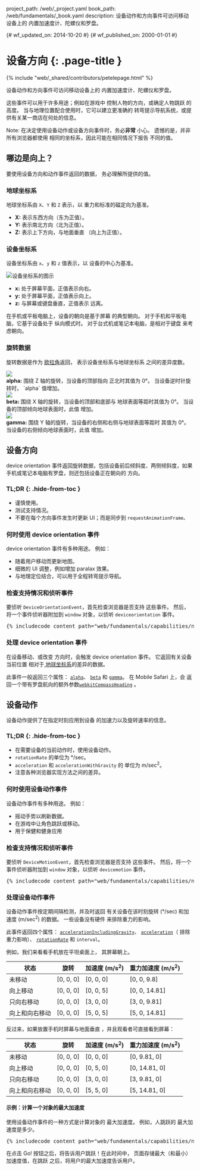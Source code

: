project_path: /web/_project.yaml
book_path: /web/fundamentals/_book.yaml
description: 设备动作和方向事件可访问移动设备上的 内置加速度计、陀螺仪和罗盘。

{# wf_updated_on: 2014-10-20 #}
{# wf_published_on: 2000-01-01 #}

# 设备方向 {: .page-title }

{% include "web/_shared/contributors/petelepage.html" %}


设备动作和方向事件可访问移动设备上的 内置加速度计、陀螺仪和罗盘。

这些事件可以用于许多用途；例如在游戏中
控制人物的方向，或确定人物跳跃
的高度。 当与地理位置配合使用时，它可以建立更准确的
转弯提示导航系统，或提供有关某一商店在何处的信息。

Note: 在决定使用设备动作或设备方向事件时，务必<b>非常</b> 小心。  遗憾的是，并非所有浏览器都使用 相同的坐标系，因此可能在相同情况下报告 不同的值。

## 哪边是向上？

要使用设备方向和动作事件返回的数据，
务必理解所提供的值。  

### 地球坐标系

地球坐标系由 `X`、`Y` 和 `Z` 表示，以
重力和标准的磁定向为基准。

<ul>
  <li>
    <b>X:</b> 表示东西方向（东为正值）。
  </li>
    <li>
    <b>Y:</b> 表示南北方向（北为正值）。
  </li>
    <li>
    <b>Z:</b> 表示上下方向，与地面垂直
（向上为正值）。
  </li>
</ul>

### 设备坐标系

设备坐标系由 `x`、`y` 和 `z` 值表示，以
设备的中心为基准。

<img src="images/axes.png" alt="设备坐标系的图示">
<!-- 特别感谢 Sheppy (https://developer.mozilla.org/en-US/profiles/Sheppy) 
在公共域中提供的图像。 -->

<ul>
  <li>
    <b>x:</b> 处于屏幕平面，正值表示向右。
  </li>
    <li>
    <b>y:</b> 处于屏幕平面，正值表示向上。
  </li>
    <li>
    <b>z:</b> 与屏幕或键盘垂直，正值表示
远离。
  </li>
</ul>

在手机或平板电脑上，设备的朝向是基于屏幕
的典型朝向。  对于手机和平板电脑，它基于设备处于
纵向模式时。 对于台式机或笔记本电脑，是相对于键盘
来考虑朝向。

### 旋转数据

旋转数据是作为 [欧拉角](http://en.wikipedia.org/wiki/Euler_angles)返回，
表示设备坐标系与地球坐标系
之间的差异度数。

<div>
  <div>
    <img src="images/alpha.png"><br>
    <b>alpha:</b> 围绕 Z 轴的旋转，当设备的顶部指向
正北时其值为 0&deg;。  当设备逆时针旋转时，
`alpha` 值增加。
  </div>
  <div>
    <img src="images/beta.png"><br>
    <b>beta:</b> 围绕 X 轴的旋转，当设备的顶部和底部与
地球表面等距时其值为 0&deg;。 当设备的顶部倾向地球表面时，此值
增加。
  </div>
  <div>
    <img src="images/gamma.png"><br>
    <b>gamma:</b> 围绕 Y 轴的旋转，当设备的右侧和右侧与地球表面等距时
其值为 0&deg;。  当设备的右侧倾向地球表面时，此值
增加。 
  </div>
</div>

<div style="clear:both;"></div>





## 设备方向 




device orientation 事件返回旋转数据，包括设备前后倾斜度、两侧倾斜度，如果手机或笔记本电脑有罗盘，则还包括设备正在朝向的 方向。


### TL;DR {: .hide-from-toc }
- 谨慎使用。
- 测试支持情况。
- 不要在每个方向事件发生时更新 UI；而是同步到 <code>requestAnimationFrame。</code>


### 何时使用 device orientation 事件

device orientation 事件有多种用途。  例如：

<ul>
  <li>随着用户移动而更新地图。</li>
  <li>细微的 UI 调整，例如增加 paralax 效果。</li>
  <li>与地理定位结合，可以用于全程转弯提示导航。</li>
</ul>

### 检查支持情况和侦听事件

要侦听 `DeviceOrientationEvent`，首先检查浏览器是否支持
这些事件。  然后，将一个事件侦听器附加到 `window` 
对象，以侦听 `deviceorientation` 事件。 

<pre class="prettyprint">
{% includecode content_path="web/fundamentals/capabilities/native-hardware/device-orientation/_code/dev-orientation.html" region_tag="devori"   adjust_indentation="auto" %}
</pre>

### 处理 device orientation 事件

在设备移动、或改变
方向时，会触发 device orientation 事件。  它返回有关设备当前位置
相对于<a href="index.html#earth-coordinate-frame"> 
地球坐标系</a>的差异的数据。

此事件一般返回三个属性：
<a href="index.html#rotation-data">`alpha`</a>、
<a href="index.html#rotation-data">`beta`</a> 和 
<a href="index.html#rotation-data">`gamma`</a>。  在 Mobile Safari 上，会
返回一个带有罗盘航向的额外参数<a href="https://developer.apple.com/library/safari/documentation/SafariDOMAdditions/Reference/DeviceOrientationEventClassRef/DeviceOrientationEvent/DeviceOrientationEvent.html">`webkitCompassHeading`</a>
。




## 设备动作 




设备动作提供了在指定时刻应用到设备 的加速力以及旋转速率的信息。


### TL;DR {: .hide-from-toc }
- 在需要设备的当前动作时，使用设备动作。
- <code>rotationRate</code> 的单位为 &deg;/sec。
- <code>acceleration</code> 和 <code>accelerationWithGravity</code> 的 单位为 m/sec<sup>2</sup>。
- 注意各种浏览器实现方法之间的差异。


### 何时使用设备动作事件

设备动作事件有多种用途。  例如：

<ul>
  <li>摇动手势以刷新数据。</li>
  <li>在游戏中让角色跳跃或移动。</li>
  <li>用于保健和健身应用</li>
</ul>

### 检查支持情况和侦听事件

要侦听 `DeviceMotionEvent`，首先检查浏览器是否支持
这些事件。  然后，将一个事件侦听器附加到 `window` 
对象，以侦听 `devicemotion` 事件。 

<pre class="prettyprint">
{% includecode content_path="web/fundamentals/capabilities/native-hardware/device-orientation/_code/jump-test.html" region_tag="devmot"   adjust_indentation="auto" %}
</pre>

### 处理设备动作事件

设备动作事件按定期间隔检测，并及时返回
有关设备在该时刻旋转 (&deg;/sec) 和加速度 (m/sec<sup>2</sup>)
的数据。  一些设备没有硬件
来排除重力的影响。

此事件返回四个属性：
<a href="index.html#device-frame-coordinate">`accelerationIncludingGravity`</a>、
<a href="index.html#device-frame-coordinate">`acceleration`</a>（
排除重力影响）、
<a href="index.html#rotation-data">`rotationRate`</a> 和 `interval`。

例如，我们来看看手机放在平坦桌面上，
其屏幕朝上。

<table>
    <thead>
    <tr>
      <th data-th="State">状态</th>
      <th data-th="Rotation">旋转</th>
      <th data-th="Acceleration (m/s<sup>2</sup>)">加速度 (m/s<sup>2</sup>)</th>
      <th data-th="Acceleration with gravity (m/s<sup>2</sup>)">重力加速度 (m/s<sup>2</sup>)</th>
    </tr>
  </thead>
  <tbody>
    <tr>
      <td data-th="State">未移动</td>
      <td data-th="Rotation">[0, 0, 0]</td>
      <td data-th="Acceleration">[0, 0, 0]</td>
      <td data-th="Acceleration with gravity">[0, 0, 9.8]</td>
    </tr>
    <tr>
      <td data-th="State">向上移动</td>
      <td data-th="Rotation">[0, 0, 0]</td>
      <td data-th="Acceleration">[0, 0, 5]</td>
      <td data-th="Acceleration with gravity">[0, 0, 14.81]</td>
    </tr>
    <tr>
      <td data-th="State">只向右移动</td>
      <td data-th="Rotation">[0, 0, 0]</td>
      <td data-th="Acceleration">[3, 0, 0]</td>
      <td data-th="Acceleration with gravity">[3, 0, 9.81]</td>
    </tr>
    <tr>
      <td data-th="State">向上和向右移动</td>
      <td data-th="Rotation">[0, 0, 0]</td>
      <td data-th="Acceleration">[5, 0, 5]</td>
      <td data-th="Acceleration with gravity">[5, 0, 14.81]</td>
    </tr>
  </tbody>
</table>

反过来，如果放置手机时屏幕与地面垂直
，并且观看者可直接看到屏幕：

<table>
    <thead>
    <tr>
      <th data-th="State">状态</th>
      <th data-th="Rotation">旋转</th>
      <th data-th="Acceleration (m/s<sup>2</sup>)">加速度 (m/s<sup>2</sup>)</th>
      <th data-th="Acceleration with gravity (m/s<sup>2</sup>)">重力加速度 (m/s<sup>2</sup>)</th>
    </tr>
  </thead>
  <tbody>
    <tr>
      <td data-th="State">未移动</td>
      <td data-th="Rotation">[0, 0, 0]</td>
      <td data-th="Acceleration">[0, 0, 0]</td>
      <td data-th="Acceleration with gravity">[0, 9.81, 0]</td>
    </tr>
    <tr>
      <td data-th="State">向上移动</td>
      <td data-th="Rotation">[0, 0, 0]</td>
      <td data-th="Acceleration">[0, 5, 0]</td>
      <td data-th="Acceleration with gravity">[0, 14.81, 0]</td>
    </tr>
    <tr>
      <td data-th="State">只向右移动</td>
      <td data-th="Rotation">[0, 0, 0]</td>
      <td data-th="Acceleration">[3, 0, 0]</td>
      <td data-th="Acceleration with gravity">[3, 9.81, 0]</td>
    </tr>
    <tr>
      <td data-th="State">向上和向右移动</td>
      <td data-th="Rotation">[0, 0, 0]</td>
      <td data-th="Acceleration">[5, 5, 0]</td>
      <td data-th="Acceleration with gravity">[5, 14.81, 0]</td>
    </tr>
  </tbody>
</table>

#### 示例：计算一个对象的最大加速度

使用设备动作事件的一种方式是计算对象的
最大加速度。  例如，人跳跃的
最大加速度是多少。

<pre class="prettyprint">
{% includecode content_path="web/fundamentals/capabilities/native-hardware/device-orientation/_code/jump-test.html" region_tag="devmothand"   adjust_indentation="auto" %}
</pre>

在点击 Go! 按钮之后，将告诉用户跳跃！在此时间中，
页面存储最大（和最小）加速度值，在跳跃
之后，将用户的最大加速度告诉用户。

